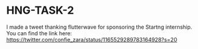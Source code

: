 # HNG-TASK-2

I made a tweet thanking flutterwave for sponsoring the Startng internship. You can find the link here: https://twitter.com/confie_zara/status/1165529289783164928?s=20
